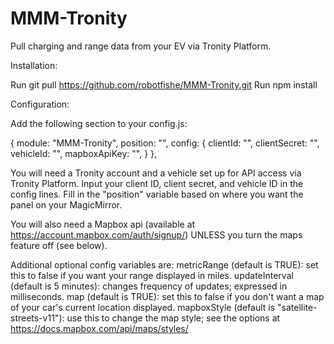# MMM-Tronity
Pull charging and range data from your EV via Tronity Platform.

Installation:

Run git pull https://github.com/robotfishe/MMM-Tronity.git
Run npm install

Configuration:

Add the following section to your config.js:

{
  module: "MMM-Tronity",
  position: "",
  config: {
    clientId: "",
    clientSecret: "",
    vehicleId: "",
    mapboxApiKey: "",
  }
},

You will need a Tronity account and a vehicle set up for API access via Tronity Platform. Input your client ID, client secret, and vehicle ID in the config lines. Fill in the "position" variable based on where you want the panel on your MagicMirror.

You will also need a Mapbox api (available at https://account.mapbox.com/auth/signup/) UNLESS you turn the maps feature off (see below).

Additional optional config variables are:
metricRange (default is TRUE): set this to false if you want your range displayed in miles.
updateInterval (default is 5 minutes): changes frequency of updates; expressed in milliseconds.
map (default is TRUE): set this to false if you don't want a map of your car's current location displayed.
mapboxStyle (default is "satellite-streets-v11"): use this to change the map style; see the options at https://docs.mapbox.com/api/maps/styles/
